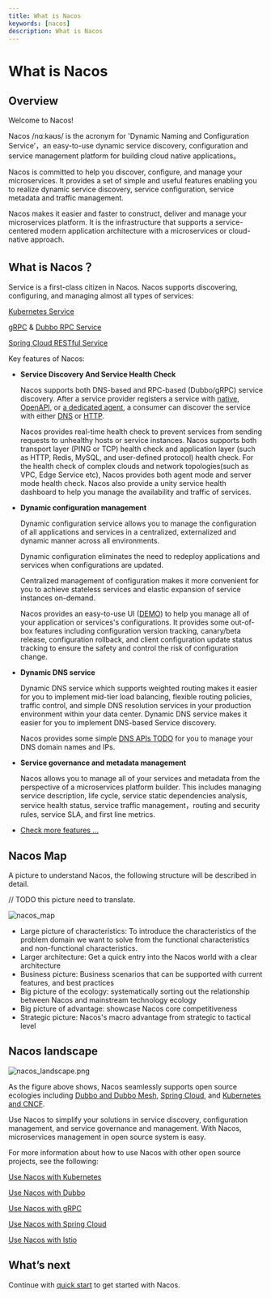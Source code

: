 ```yaml
---
title: What is Nacos
keywords: [nacos]
description: What is Nacos
---
```


# What is Nacos

## Overview

Welcome to Nacos!

Nacos /nɑ:kəʊs/  is the acronym for 'Dynamic Naming and Configuration Service'，an easy-to-use dynamic service discovery, configuration and service management platform for building cloud native applications。

Nacos is committed to help you discover, configure, and manage your microservices. It provides a set of simple and useful features enabling you to realize dynamic service discovery, service configuration, service metadata and traffic management. 

Nacos makes it easier and faster to construct, deliver and manage your microservices platform. It is the infrastructure that supports a service-centered modern application architecture with a microservices or cloud-native approach.

## What is Nacos？

Service is a first-class citizen in Nacos. Nacos supports discovering, configuring, and managing almost all types of services:

[Kubernetes Service](https://kubernetes.io/docs/concepts/services-networking/service/)

[gRPC](https://grpc.io/docs/guides/concepts.html#service-definition) & [Dubbo RPC Service](https://dubbo.incubator.apache.org)

[Spring Cloud RESTful Service](https://spring.io/understanding/REST)

Key features of Nacos:

* **Service Discovery And Service Health Check**

    Nacos supports both DNS-based and RPC-based (Dubbo/gRPC) service discovery. After a service provider registers a service with [native](./sdk.md), [OpenAPI](./open-api.md), or [a dedicated agent](./other-language.md), a consumer can discover the service with either [DNS](./other-language.md) or [HTTP](./open-api.md).
    
    Nacos provides real-time health check to prevent services from sending requests to unhealthy hosts or service instances. Nacos supports both transport layer (PING or TCP) health check and application layer (such as HTTP, Redis, MySQL, and user-defined protocol) health check. For the health check of complex clouds and network topologies(such as VPC, Edge Service etc), Nacos provides both agent mode and server mode health check. Nacos also provide a unity service health dashboard to help you manage the availability and traffic of services.    
    
* **Dynamic configuration management**

    Dynamic configuration service allows you to manage the configuration of all applications and services in a centralized, externalized and dynamic manner across all environments.

    Dynamic configuration eliminates the need to redeploy applications and services when configurations are updated.

    Centralized management of configuration makes it more convenient for you to achieve stateless services and elastic expansion of service instances on-demand.

    Nacos provides an easy-to-use UI ([DEMO](http://console.nacos.io/nacos/index.html)) to help you manage all of your application or services's configurations. It provides some out-of-box features including configuration version tracking, canary/beta release, configuration rollback, and client configuration update status tracking to ensure the safety and control the risk of configuration change. 

* **Dynamic DNS service**

    Dynamic DNS service which supports weighted routing makes it easier for you to implement mid-tier load balancing, flexible routing policies, traffic control, and simple DNS resolution services in your production environment within your data center. Dynamic DNS service makes it easier for you to implement DNS-based Service discovery. 

    Nacos provides some simple [DNS APIs TODO](./what-is-nacos.md) for you to manage your DNS domain names and IPs.

* **Service governance and metadata management**

    Nacos allows you to manage all of your services and metadata from the perspective of a microservices platform builder. This includes managing service description, life cycle, service static dependencies analysis, service health status, service traffic management，routing and security rules, service SLA, and first line metrics.

* [Check more features ...](archive/roadmap.md)

## Nacos Map
A picture to understand Nacos, the following structure will be described in detail.

// TODO this picture need to translate.

![nacos_map](/img/nacosMap.jpg) 

- Large picture of characteristics: To introduce the characteristics of the problem domain we want to solve from the functional characteristics and non-functional characteristics.
- Larger architecture: Get a quick entry into the Nacos world with a clear architecture
- Business picture: Business scenarios that can be supported with current features, and best practices
- Big picture of the ecology: systematically sorting out the relationship between Nacos and mainstream technology ecology
- Big picture of advantage: showcase Nacos core competitiveness
- Strategic picture: Nacos's macro advantage from strategic to tactical level


## Nacos landscape

![nacos_landscape.png](https://cdn.nlark.com/lark/0/2018/png/11189/1533045871534-e64b8031-008c-4dfc-b6e8-12a597a003fb.png)
 
As the figure above shows, Nacos seamlessly supports open source ecologies including [Dubbo and Dubbo Mesh](./use-nacos-with-dubbo.md), [Spring Cloud](archive/use-nacos-with-springcloud.md), and [Kubernetes and CNCF](./use-nacos-with-kubernetes.md).

Use Nacos to simplify your solutions in service discovery, configuration management, and service governance and management. With Nacos, microservices management in open source system is easy.

For more information about how to use Nacos with other open source projects, see the following:

[Use Nacos with Kubernetes](./use-nacos-with-kubernetes.md)

[Use Nacos with Dubbo](./use-nacos-with-dubbo.md)

[Use Nacos with gRPC](archive/roadmap.md)

[Use Nacos with Spring Cloud](archive/use-nacos-with-springcloud.md)

[Use Nacos with Istio](archive/use-nacos-with-istio.md)


## What’s next

Continue with [quick start](./quick-start.md) to get started with Nacos.
